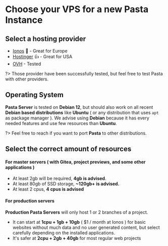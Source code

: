 # Choose your VPS for a new Pasta Instance

## Select a hosting provider

- [Ionos](https://www.ionos.fr/serveurs/vps) 🤌 - Great for Europe
- [Hostinger](https://www.hostinger.com/vps-hosting) 👍 - Great for USA
- [OVH](https://www.ovhcloud.com/en/vps/) - Tested

?> Those provider have been successfully tested, but feel free to test Pasta with other providers.


## Operating System

**Pasta Server** is tested on **Debian 12**, but should also work on all recent **Debian based distributions** like **Ubuntu** ( or any distribution that uses `apt` as package manager ).
We advise using **Debian** because it has every needed features and use few resources than **Ubuntu**.

?> Feel free to reach if you want to port **Pasta** to other distributions.


## Select the correct amount of resources

#### For master servers ( with Gitea, project previews, and some other applications )
- At least 2gb will be required, **4gb is advised**.
- At least 80gb of SSD storage, **~120gb+ is advised.**
- At least 2 cpus, **4 cpus is advised**

#### For production servers

**Production Pasta Servers** will only host 1 or 2 branches of a project.
- It can start at **1cpu + 1gb + 10gb** ( $1 / month at Ionos ) for basic websites without much data and no user generated content, but select carefully depending on the installed applications.
- It's safer at **2cpu + 2gb + 40gb** for most regular web projects
